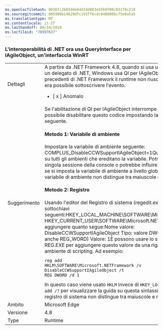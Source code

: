 ```yaml
---
ms.openlocfilehash: 0036fc2b03dde64d24d883e55b9f00c931f0c218
ms.sourcegitcommit: 005980b14629dfc193ff6cdc040800bc75e0a5a5
ms.translationtype: MT
ms.contentlocale: it-IT
ms.lasthandoff: 09/14/2019
ms.locfileid: "70997637"
---
```

### <a name="net-interop-will-now-queryinterface-for-iagileobject-a-winrt-interface"></a>L'interoperabilità di .NET ora usa QueryInterface per IAgileObject, un'interfaccia WinRT

|   |   |
|---|---|
|Dettagli|A partire da .NET Framework 4.8, quando si usa un evento WinRT con un delegato di .NET, Windows usa QI per IAgileObject.  Nelle versioni precedenti di .NET Framework il runtime non riusciva a usare QI e non era possibile sottoscrivere l'evento.<ul><li>[ x ] Anomalo</li></ul>|
|Suggerimento|Se l'abilitazione di QI per IAgileObject interrompe l'esecuzione, è possibile disabilitare questo codice impostando la configurazione seguente. <h4>Metodo 1: Variabile di ambiente</h4> Impostare la variabile di ambiente seguente: COMPLUS_DisableCCWSupportIAgileObject=1Questo metodo influisce su tutti gli ambienti che ereditano la variabile. Potrebbe trattarsi di una singola sessione della console o potrebbe influire sull'intero computer se si imposta la variabile di ambiente a livello globale. Il nome della variabile di ambiente non distingue tra maiuscole e minuscole. <h4>Metodo 2: Registro</h4> Usando l'editor del Registro di sistema (regedit.exe), trovare una delle sottochiavi seguenti:HKEY_LOCAL_MACHINE\SOFTWARE\Microsoft.NETFramework HKEY_CURRENT_USER\SOFTWARE\Microsoft.NETFrameworkIn seguito aggiungere quanto segue:Nome valore: DisableCCWSupportIAgileObject Tipo: valore DWORD (32-bit) (detto anche REG_WORD) Valore: 1È possono usare lo strumento Windows REG.EXE per aggiungere questo valore da una riga di comando o da un ambiente di scripting. Ad esempio:<pre><code class="lang-console">reg add HKLM\SOFTWARE\Microsoft\.NETFramework /v DisableCCWSupportIAgileObject /t REG_DWORD /d 1&#13;&#10;</code></pre>In questo caso viene usato <code>HKLM</code> invece di <code>HKEY_LOCAL_MACHINE</code>. Usare <code>reg add /?</code> per visualizzare la guida su questa sintassi. Il nome del valore del registro di sistema non distingue tra maiuscole e minuscole.|
|Ambito|Microsoft Edge|
|Versione|4.8|
|Type|Runtime|
